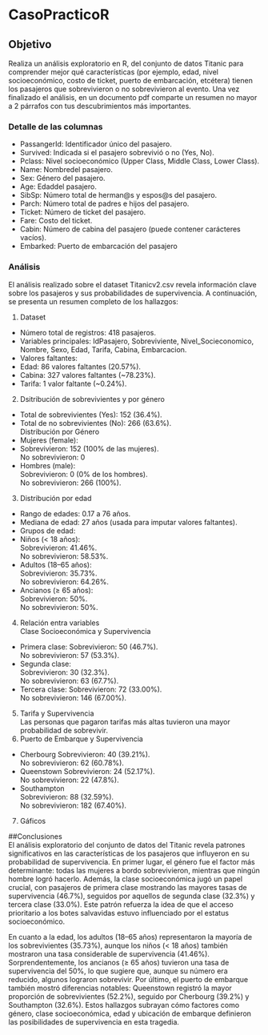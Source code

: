 # CasoPracticoR
## Objetivo
Realiza un análisis exploratorio en R, del conjunto de datos Titanic para comprender mejor qué características (por ejemplo, edad, nivel socioeconómico, costo de ticket, puerto de
embarcación, etcétera) tienen los pasajeros que sobrevivieron o no sobrevivieron al evento. Una vez finalizado el análisis, en un documento pdf comparte un resumen no mayor a 2
párrafos con tus descubrimientos más importantes.  

### Detalle de las columnas
- PassangerId: Identificador único del pasajero.
- Survived: Indicada si el pasajero sobrevivió o no (Yes, No).
- Pclass: Nivel socioeconómico (Upper Class, Middle Class, Lower Class).
- Name: Nombredel pasajero.
- Sex: Género del pasajero.
- Age: Edaddel pasajero.
- SibSp: Número total de herman@s y espos@s del pasajero.
- Parch: Número total de padres e hijos del pasajero.
- Ticket: Número de ticket del pasajero.
- Fare: Costo del ticket.
- Cabin: Número de cabina del pasajero (puede contener carácteres vacíos).
- Embarked: Puerto de embarcación del pasajero

### Análisis
El análisis realizado sobre el dataset Titanicv2.csv revela información clave sobre los pasajeros y sus probabilidades de supervivencia. A continuación, se presenta un resumen completo de los hallazgos:  

1. Dataset
- Número total de registros: 418 pasajeros.
- Variables principales: IdPasajero, Sobreviviente, Nivel_Socieconomico, Nombre, Sexo, Edad, Tarifa, Cabina, Embarcacion.
- Valores faltantes:
- Edad: 86 valores faltantes (20.57%).
- Cabina: 327 valores faltantes (~78.23%).
- Tarifa: 1 valor faltante (~0.24%).
2. Dsitribución de sobrevivientes y por género  
- Total de sobrevivientes (Yes): 152 (36.4%).  
- Total de no sobrevivientes (No): 266 (63.6%).  
Distribución por Género  
- Mujeres (female):  
- Sobrevivieron: 152 (100% de las mujeres).   
No sobrevivieron: 0  
- Hombres (male):  
Sobrevivieron: 0 (0% de los hombres).    
No sobrevivieron: 266 (100%).  
3. Distribución por edad  
- Rango de edades: 0.17 a 76 años.  
- Mediana de edad: 27 años (usada para imputar valores faltantes).  
- Grupos de edad:  
- Niños (< 18 años):  
Sobrevivieron: 41.46%.  
No sobrevivieron: 58.53%.  
- Adultos (18–65 años):  
Sobrevivieron: 35.73%.  
No sobrevivieron: 64.26%.  
- Ancianos (≥ 65 años):  
Sobrevivieron: 50%.  
No sobrevivieron: 50%.  
4. Relación entra variables  
Clase Socioeconómica y Supervivencia  
- Primera clase:
Sobrevivieron: 50 (46.7%).  
No sobrevivieron: 57 (53.3%).
- Segunda clase:  
Sobrevivieron: 30 (32.3%).  
No sobrevivieron: 63 (67.7%).  
- Tercera clase:
Sobrevivieron: 72 (33.00%).  
No sobrevivieron: 146 (67.00%).
5. Tarifa y Supervivencia  
Las personas que pagaron tarifas más altas tuvieron una mayor probabilidad de sobrevivir.
6. Puerto de Embarque y Supervivencia
- Cherbourg
Sobrevivieron: 40 (39.21%).   
No sobrevivieron: 62 (60.78%).  
- Queenstown
Sobrevivieron: 24 (52.17%).  
No sobrevivieron: 22 (47.8%).  
- Southampton  
Sobrevivieron: 88 (32.59%).  
No sobrevivieron: 182 (67.40%).  
7. Gáficos
  
##Conclusiones  
El análisis exploratorio del conjunto de datos del Titanic revela patrones significativos en las características de los pasajeros que influyeron en su probabilidad de supervivencia. En primer lugar, el género fue el factor más determinante: todas las mujeres a bordo sobrevivieron, mientras que ningún hombre logró hacerlo. Además, la clase socioeconómica jugó un papel crucial, con pasajeros de primera clase mostrando las mayores tasas de supervivencia (46.7%), seguidos por aquellos de segunda clase (32.3%) y tercera clase (33.0%). Este patrón refuerza la idea de que el acceso prioritario a los botes salvavidas estuvo influenciado por el estatus socioeconómico.

En cuanto a la edad, los adultos (18–65 años) representaron la mayoría de los sobrevivientes (35.73%), aunque los niños (< 18 años) también mostraron una tasa considerable de supervivencia (41.46%). Sorprendentemente, los ancianos (≥ 65 años) tuvieron una tasa de supervivencia del 50%, lo que sugiere que, aunque su número era reducido, algunos lograron sobrevivir. Por último, el puerto de embarque también mostró diferencias notables: Queenstown registró la mayor proporción de sobrevivientes (52.2%), seguido por Cherbourg (39.2%) y Southampton (32.6%). Estos hallazgos subrayan cómo factores como género, clase socioeconómica, edad y ubicación de embarque definieron las posibilidades de supervivencia en esta tragedia.
  
